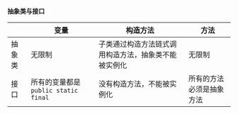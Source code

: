 **抽象类与接口**

|        | 变量                                | 构造方法                                             | 方法                     |
| ------ | ----------------------------------- | ---------------------------------------------------- | ------------------------ |
| 抽象类 | 无限制                              | 子类通过构造方法链式调用构造方法，抽象类不能被实例化 | 无限制                   |
| 接口   | 所有的变量都是`public static final` | 没有构造方法，不能被实例化                           | 所有的方法必须是抽象方法 |

